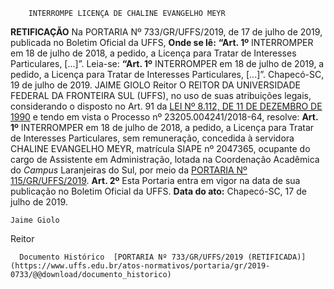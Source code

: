         INTERROMPE LICENÇA DE CHALINE EVANGELHO MEYR  

**RETIFICAÇÃO**  Na PORTARIA Nº 733/GR/UFFS/2019, de 17 de julho de 2019, publicada no Boletim Oficial da UFFS,  **Onde se lê:** **“Art. 1º** INTERROMPER em 18 de julho de 2018, a pedido, a Licença para Tratar de Interesses Particulares, [...]”.   Leia-se: **“Art. 1º** INTERROMPER em 18 de julho de 2019, a pedido, a Licença para Tratar de Interesses Particulares, [...]”.   Chapecó-SC, 19 de julho de 2019.       JAIME GIOLO Reitor    O REITOR DA UNIVERSIDADE FEDERAL DA FRONTEIRA SUL (UFFS), no uso de suas atribuições legais, considerando o disposto no Art. 91 da [LEI Nº 8.112, DE 11 DE DEZEMBRO DE 1990](http://www.planalto.gov.br/ccivil_03/LEIS/L8112cons.htm) e tendo em vista o Processo nº 23205.004241/2018-64, resolve:    **Art. 1º**  INTERROMPER em 18 de julho de 2018, a pedido, a Licença para Tratar de Interesses Particulares, sem remuneração, concedida à servidora CHALINE EVANGELHO MEYR, matrícula SIAPE nº 2047365, ocupante do cargo de Assistente em Administração, lotada na Coordenação Acadêmica do *Campus*  Laranjeiras do Sul, por meio da [PORTARIA Nº 115/GR/UFFS/2019](https://www.uffs.edu.br/atos-normativos/portaria/gr/2019-0115).    **Art. 2º**  Esta Portaria entra em vigor na data de sua publicação no Boletim Oficial da UFFS.       **Data do ato:** Chapecó-SC, 17 de julho de 2019.   
 

    Jaime Giolo   
 Reitor 

      Documento Histórico  [PORTARIA Nº 733/GR/UFFS/2019 (RETIFICADA)](https://www.uffs.edu.br/atos-normativos/portaria/gr/2019-0733/@@download/documento_historico)     
      